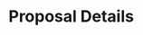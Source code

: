 # Proposal Details

<figure><img src="../../../.gitbook/assets/Screenshot 2024-06-18 at 1.44.12 PM.png" alt=""><figcaption></figcaption></figure>
